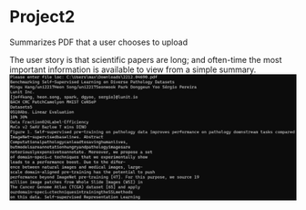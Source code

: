 # Project2

Summarizes PDF that a user chooses to upload

The user story is that scientific papers are long; and often-time the most important information is available to view from a simple summary.
![alt text](https://github.com/maxmal1/Project2/blob/main/Screenshot%202023-11-29%20130145.png)
